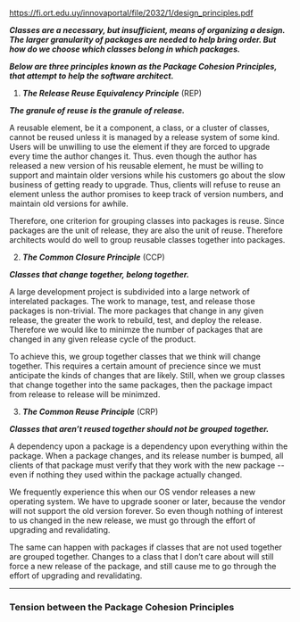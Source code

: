 https://fi.ort.edu.uy/innovaportal/file/2032/1/design_principles.pdf

***Classes are a necessary, but insufficient, means of organizing a design. The larger granularity of packages are needed to help bring order. But how do we choose which classes belong in which packages.*** 

***Below are three principles known as the Package Cohesion Principles, that attempt to help the software architect.***


1) ***The Release Reuse Equivalency Principle*** (REP)

***The granule of reuse is the granule of release.***

A reusable element, be it a component, a class, or a cluster of classes, cannot be reused unless it is managed by a release system of some kind. Users will be unwilling to use the element if they are forced to upgrade every time the author changes it.
Thus. even though the author has released a new version of his reusable element, he must be willing to support and maintain older versions while his customers go about the slow business of getting ready to upgrade. Thus, clients will refuse to reuse an element unless the author promises to keep track of version numbers, and maintain old versions for awhile.

Therefore, one criterion for grouping classes into packages is reuse. Since packages are the unit of release, they are also the unit of reuse. Therefore architects would do well to group reusable classes together into packages.


2) ***The Common Closure Principle*** (CCP)

***Classes that change together, belong together.***


A large development project is subdivided into a large network of interelated packages. The work to manage, test, and release those packages is non-trivial. The more packages that change in any given release, the greater the work to rebuild, test, and
deploy the release. Therefore we would like to minimze the number of packages that are changed in any given release cycle of the product.

To achieve this, we group together classes that we think will change together. This requires a certain amount of precience since we must anticipate the kinds of changes that are likely. Still, when we group classes that change together into the same packages, then the package impact from release to release will be minimzed.

3) ***The Common Reuse Principle*** (CRP)

***Classes that aren’t reused together should not be grouped together.***

A dependency upon a package is a dependency upon everything within the package. When a package changes, and its release number is bumped, all clients of that package must verify that they work with the new package -- even if nothing they used
within the package actually changed.

We frequently experience this when our OS vendor releases a new operating system. We have to upgrade sooner or later, because the vendor will not support the old version forever. So even though nothing of interest to us changed in the new release, we must go through the effort of upgrading and revalidating.

The same can happen with packages if classes that are not used together are grouped together. Changes to a class that I don’t care about will still force a new release of the package, and still cause me to go through the effort of upgrading and revalidating.


--------------------------------------------------------------------------------------------------------------

### Tension between the Package Cohesion Principles










